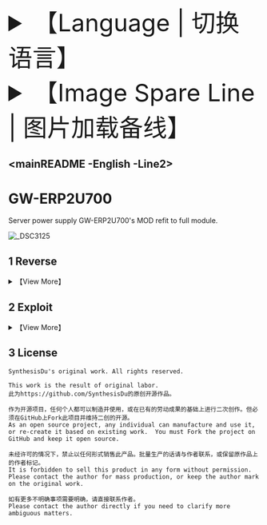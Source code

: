 <font size='50'>

<details>

 <summary>【Language | 切换语言】</summary>

**> English**

<a href='.\mainREADME -Chinese -Line1.md'>简体中文</a>

</details>

<details>

 <summary>【Image Spare Line | 图片加载备线】</summary>

<a href='..\README.md'>Line1</a>

**> Line2**

</details>

</font>

## <mainREADME -English -Line2>

# GW-ERP2U700

Server power supply GW-ERP2U700's MOD refit to full module.

![_DSC3125](.\\DismantlingFigure\_DSC3125.JPG)

## 1 Reverse

<details>


 <summary>【View More】</summary>



</details>

## 2 Exploit

<details>


<summary>【View More】</summary>



</details>

## 3 License

```
SynthesisDu's original work. All rights reserved.

This work is the result of original labor.
此为https://github.com/SynthesisDu的原创开源作品。

作为开源项目，任何个人都可以制造并使用，或在已有的劳动成果的基础上进行二次创作。但必须在GitHub上Fork此项目并维持二创的开源。
As an open source project, any individual can manufacture and use it, or re-create it based on existing work.  You must Fork the project on GitHub and keep it open source.  

未经许可的情况下，禁止以任何形式销售此产品。批量生产的话请与作者联系，或保留原作品上的作者标记。
It is forbidden to sell this product in any form without permission.  Please contact the author for mass production, or keep the author mark on the original work.  

如有更多不明确事项需要明确，请直接联系作者。
Please contact the author directly if you need to clarify more ambiguous matters.
```
